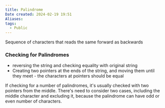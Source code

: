 ```yaml
---
title: Palindrome
Date created: 2024-02-19 19:51
Aliases:
tags: 
  - Public
---
```


Sequence of characters that reads the same forward as backwards

### Checking for Palindromes
- reversing the string and checking equality with original string
- Creating two pointers at the ends of the string, and moving them until they meet - the characters at pointers should be equal

If checking for a number of palindromes, it's usually checked with two pointers from the middle. There's need to consider two cases, including the middle character and excluding it, because the palindrome can have odd or even number of characters.